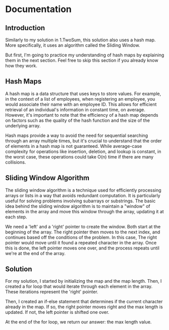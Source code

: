 # Documentation

## Introduction

Similarly to my solution in 1.TwoSum, this solution also uses a hash map. More specifically, it uses an algorithm called the Sliding Window. 

But first, I'm going to practice my understanding of hash maps by explaining them in the next section. Feel free to skip this section if you already know how they work. 

## Hash Maps

A hash map is a data structure that uses keys to store values. For example, in the context of a list of employees, when registering an employee, you would associate their name with an employee ID. This allows for efficient retrieval of an individual's information in constant time, on average. However, it's important to note that the efficiency of a hash map depends on factors such as the quality of the hash function and the size of the underlying array.

Hash maps provide a way to avoid the need for sequential searching through an array multiple times, but it's crucial to understand that the order of elements in a hash map is not guaranteed. While average-case complexity for operations like insertion, deletion, and lookup is constant, in the worst case, these operations could take O(n) time if there are many collisions.

## Sliding Window Algorithm 

The sliding window algorithm is a technique used for efficiently processing arrays or lists in a way that avoids redundant computation. It is particularly useful for solving problems involving subarrays or substrings. The basic idea behind the sliding window algorithm is to maintain a "window" of elements in the array and move this window through the array, updating it at each step.

We need a 'left' and a 'right' pointer to create the window. Both start at the beginning of the array. The right pointer then moves to the next index, and continues based off the conditions of the problem. In this case, The right pointer would move until it found a repeated character in the array. Once this is done, the left pointer moves one over, and the process repeats until we're at the end of the array.

## Solution

For my solution, I started by initializing the map and the map length. Then, I created a for loop that would iterate through each element in the array. These iterations represent the 'right' pointer.

Then, I created an if-else statement that determines if the current character already in the map. If so, the right pointer moves right and the max length is updated. If not, the left pointer is shifted one over. 

At the end of the for loop, we return our answer: the max length value. 
